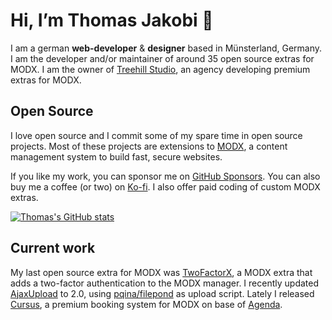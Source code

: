 # Hi, I’m Thomas Jakobi 👋

I am a german **web-developer** & **designer** based in Münsterland, Germany. I am the developer and/or maintainer of around 35 open source extras for MODX. I am the owner of [Treehill Studio](https://treehillstudio.com), an agency developing premium extras for MODX.

## Open Source

I love open source and I commit some of my spare time in open source projects. Most of these projects are extensions to [MODX](https://github.com/modxcms), a content management system to build fast, secure websites. 

If you like my work, you can sponsor me on [GitHub Sponsors](https://github.com/sponsors/Jako). You can also buy me a coffee (or two) on [Ko-fi](https://ko-fi.com/treehillstudio). I also offer paid coding of custom MODX extras.

[![Thomas's GitHub stats](https://github-readme-stats.vercel.app/api?username=Jako&show_icons=true&include_all_commits=1)](https://github.com/anuraghazra/github-readme-stats)

## Current work

My last open source extra for MODX was [TwoFactorX](https://github.com/Jako/TwoFactorX), a MODX extra that adds a two-factor authentication to the MODX manager. I recently updated [AjaxUpload](https://github.com/Jako/AjaxUpload) to 2.0, using [pqina/filepond](https://github.com/pqina/filepond) as upload script. Lately I released [Cursus](https://modmore.com/cursus/), a premium booking system for MODX on base of [Agenda](https://modmore.com/agenda/).
